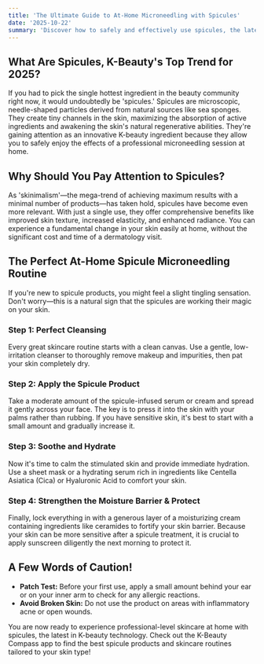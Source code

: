 ```yaml
---
title: 'The Ultimate Guide to At-Home Microneedling with Spicules'
date: '2025-10-22'
summary: 'Discover how to safely and effectively use spicules, the latest K-beauty trend, for an at-home microneedling experience. Get the secrets to achieving clinic-level results in your own home.'
---
```


## What Are Spicules, K-Beauty's Top Trend for 2025?

If you had to pick the single hottest ingredient in the beauty community right now, it would undoubtedly be 'spicules.' Spicules are microscopic, needle-shaped particles derived from natural sources like sea sponges. They create tiny channels in the skin, maximizing the absorption of active ingredients and awakening the skin's natural regenerative abilities. They're gaining attention as an innovative K-beauty ingredient because they allow you to safely enjoy the effects of a professional microneedling session at home.

## Why Should You Pay Attention to Spicules?

As 'skinimalism'—the mega-trend of achieving maximum results with a minimal number of products—has taken hold, spicules have become even more relevant. With just a single use, they offer comprehensive benefits like improved skin texture, increased elasticity, and enhanced radiance. You can experience a fundamental change in your skin easily at home, without the significant cost and time of a dermatology visit.

## The Perfect At-Home Spicule Microneedling Routine

If you're new to spicule products, you might feel a slight tingling sensation. Don't worry—this is a natural sign that the spicules are working their magic on your skin.

### Step 1: Perfect Cleansing

Every great skincare routine starts with a clean canvas. Use a gentle, low-irritation cleanser to thoroughly remove makeup and impurities, then pat your skin completely dry.

### Step 2: Apply the Spicule Product

Take a moderate amount of the spicule-infused serum or cream and spread it gently across your face. The key is to press it into the skin with your palms rather than rubbing. If you have sensitive skin, it's best to start with a small amount and gradually increase it.

### Step 3: Soothe and Hydrate

Now it's time to calm the stimulated skin and provide immediate hydration. Use a sheet mask or a hydrating serum rich in ingredients like Centella Asiatica (Cica) or Hyaluronic Acid to comfort your skin.

### Step 4: Strengthen the Moisture Barrier & Protect

Finally, lock everything in with a generous layer of a moisturizing cream containing ingredients like ceramides to fortify your skin barrier. Because your skin can be more sensitive after a spicule treatment, it is crucial to apply sunscreen diligently the next morning to protect it.

## A Few Words of Caution!

*   **Patch Test:** Before your first use, apply a small amount behind your ear or on your inner arm to check for any allergic reactions.
*   **Avoid Broken Skin:** Do not use the product on areas with inflammatory acne or open wounds.

You are now ready to experience professional-level skincare at home with spicules, the latest in K-beauty technology. Check out the K-Beauty Compass app to find the best spicule products and skincare routines tailored to your skin type!
